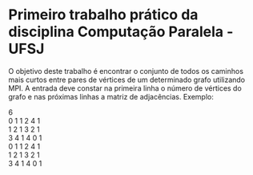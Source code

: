 # Primeiro trabalho prático da disciplina Computação Paralela - UFSJ

O objetivo deste trabalho é encontrar o conjunto de todos os caminhos mais curtos entre pares de vértices de um determinado grafo utilizando MPI. A entrada deve constar na primeira linha o número de vértices do grafo e nas próximas linhas a matriz de adjacências. Exemplo:

6  
0 1 1 2 4 1  
1 2 1 3 2 1  
3 4 1 4 0 1  
0 1 1 2 4 1  
1 2 1 3 2 1  
3 4 1 4 0 1  
